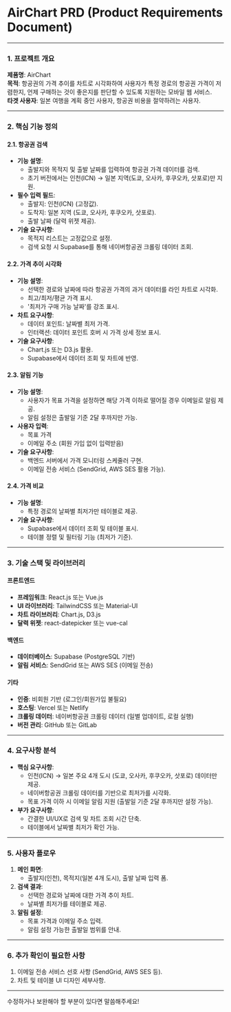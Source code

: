 # **AirChart PRD (Product Requirements Document)**

---

### **1. 프로젝트 개요**

**제품명**: AirChart  
**목적**: 항공권의 가격 추이를 차트로 시각화하여 사용자가 특정 경로의 항공권 가격이 저렴한지, 언제 구매하는 것이 좋은지를 판단할 수 있도록 지원하는 모바일 웹 서비스.  
**타겟 사용자**: 일본 여행을 계획 중인 사용자, 항공권 비용을 절약하려는 사용자.

---

### **2. 핵심 기능 정의**

#### **2.1. 항공권 검색**

- **기능 설명**:
  - 출발지와 목적지 및 출발 날짜를 입력하여 항공권 가격 데이터를 검색.
  - 초기 버전에서는 인천(ICN) → 일본 지역(도쿄, 오사카, 후쿠오카, 삿포로)만 지원.
- **필수 입력 필드**:
  - 출발지: 인천(ICN) (고정값).
  - 도착지: 일본 지역 (도쿄, 오사카, 후쿠오카, 삿포로).
  - 출발 날짜 (달력 위젯 제공).
- **기술 요구사항**:
  - 목적지 리스트는 고정값으로 설정.
  - 검색 요청 시 Supabase를 통해 네이버항공권 크롤링 데이터 조회.

#### **2.2. 가격 추이 시각화**

- **기능 설명**:
  - 선택한 경로와 날짜에 따라 항공권 가격의 과거 데이터를 라인 차트로 시각화.
  - 최고/최저/평균 가격 표시.
  - '최저가 구매 가능 날짜'를 강조 표시.
- **차트 요구사항**:
  - 데이터 포인트: 날짜별 최저 가격.
  - 인터랙션: 데이터 포인트 호버 시 가격 상세 정보 표시.
- **기술 요구사항**:
  - Chart.js 또는 D3.js 활용.
  - Supabase에서 데이터 조회 및 차트에 반영.

#### **2.3. 알림 기능**

- **기능 설명**:
  - 사용자가 목표 가격을 설정하면 해당 가격 이하로 떨어질 경우 이메일로 알림 제공.
  - 알림 설정은 출발일 기준 2달 후까지만 가능.
- **사용자 입력**:
  - 목표 가격
  - 이메일 주소 (회원 가입 없이 입력받음)
- **기술 요구사항**:
  - 백엔드 서버에서 가격 모니터링 스케줄러 구현.
  - 이메일 전송 서비스 (SendGrid, AWS SES 활용 가능).

#### **2.4. 가격 비교**

- **기능 설명**:
  - 특정 경로의 날짜별 최저가만 테이블로 제공.
- **기술 요구사항**:
  - Supabase에서 데이터 조회 및 테이블 표시.
  - 테이블 정렬 및 필터링 기능 (최저가 기준).

---

### **3. 기술 스택 및 라이브러리**

#### **프론트엔드**

- **프레임워크**: React.js 또는 Vue.js
- **UI 라이브러리**: TailwindCSS 또는 Material-UI
- **차트 라이브러리**: Chart.js, D3.js
- **달력 위젯**: react-datepicker 또는 vue-cal

#### **백엔드**

- **데이터베이스**: Supabase (PostgreSQL 기반)
- **알림 서비스**: SendGrid 또는 AWS SES (이메일 전송)

#### **기타**

- **인증**: 비회원 기반 (로그인/회원가입 불필요)
- **호스팅**: Vercel 또는 Netlify
- **크롤링 데이터**: 네이버항공권 크롤링 데이터 (일별 업데이트, 로컬 실행)
- **버전 관리**: GitHub 또는 GitLab

---

### **4. 요구사항 분석**

- **핵심 요구사항**:
  - 인천(ICN) → 일본 주요 4개 도시 (도쿄, 오사카, 후쿠오카, 삿포로) 데이터만 제공.
  - 네이버항공권 크롤링 데이터를 기반으로 최저가를 시각화.
  - 목표 가격 이하 시 이메일 알림 지원 (출발일 기준 2달 후까지만 설정 가능).
- **부가 요구사항**:
  - 간결한 UI/UX로 검색 및 차트 조회 시간 단축.
  - 테이블에서 날짜별 최저가 확인 가능.

---

### **5. 사용자 플로우**

1. **메인 화면**:
   - 출발지(인천), 목적지(일본 4개 도시), 출발 날짜 입력 폼.
2. **검색 결과**:
   - 선택한 경로와 날짜에 대한 가격 추이 차트.
   - 날짜별 최저가를 테이블로 제공.
3. **알림 설정**:
   - 목표 가격과 이메일 주소 입력.
   - 알림 설정 가능한 출발일 범위를 안내.

---

### **6. 추가 확인이 필요한 사항**

1. 이메일 전송 서비스 선호 사항 (SendGrid, AWS SES 등).
2. 차트 및 테이블 UI 디자인 세부사항.

---

수정하거나 보완해야 할 부분이 있다면 말씀해주세요!

